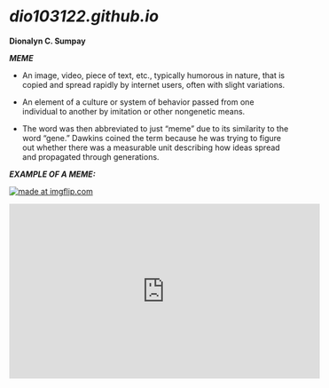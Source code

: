 # *dio103122.github.io*
**Dionalyn C. Sumpay**

***MEME***

- An image, video, piece of text, etc., typically humorous in nature, that is copied and spread rapidly by internet users, often with slight variations.

- An element of a culture or system of behavior passed from one individual to another by imitation or other nongenetic means.

- The word was then abbreviated to just “meme” due to its similarity to the word “gene.” Dawkins coined the term because he was trying to figure out whether there was a measurable unit describing how ideas spread and propagated through generations.


***EXAMPLE OF A MEME:***

<a href="https://imgflip.com/i/776e0j"><img src="https://i.imgflip.com/776e0j.jpg" title="made at imgflip.com"/></a>

<iframe width="560" height="315" src="https://www.youtube.com/embed/78pzMo-wXAY" title="YouTube video player" frameborder="0" allow="accelerometer; autoplay; clipboard-write; encrypted-media; gyroscope; picture-in-picture; web-share" allowfullscreen></iframe>
